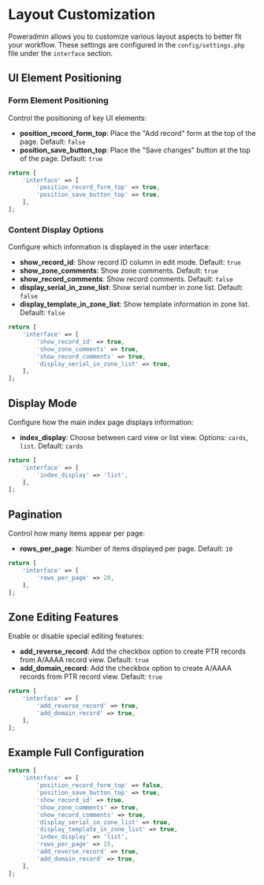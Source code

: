 # Layout Customization

Poweradmin allows you to customize various layout aspects to better fit your workflow. These settings are configured in the `config/settings.php` file under the `interface` section.

## UI Element Positioning

### Form Element Positioning

Control the positioning of key UI elements:

- **position_record_form_top**: Place the "Add record" form at the top of the page. Default: `false`
- **position_save_button_top**: Place the "Save changes" button at the top of the page. Default: `true`

```php
return [
    'interface' => [
        'position_record_form_top' => true,
        'position_save_button_top' => true,
    ],
];
```

### Content Display Options

Configure which information is displayed in the user interface:

- **show_record_id**: Show record ID column in edit mode. Default: `true`
- **show_zone_comments**: Show zone comments. Default: `true`
- **show_record_comments**: Show record comments. Default: `false`
- **display_serial_in_zone_list**: Show serial number in zone list. Default: `false`
- **display_template_in_zone_list**: Show template information in zone list. Default: `false`

```php
return [
    'interface' => [
        'show_record_id' => true,
        'show_zone_comments' => true,
        'show_record_comments' => true,
        'display_serial_in_zone_list' => true,
    ],
];
```

## Display Mode

Configure how the main index page displays information:

- **index_display**: Choose between card view or list view. Options: `cards`, `list`. Default: `cards`

```php
return [
    'interface' => [
        'index_display' => 'list',
    ],
];
```

## Pagination

Control how many items appear per page:

- **rows_per_page**: Number of items displayed per page. Default: `10`

```php
return [
    'interface' => [
        'rows_per_page' => 20,
    ],
];
```

## Zone Editing Features

Enable or disable special editing features:

- **add_reverse_record**: Add the checkbox option to create PTR records from A/AAAA record view. Default: `true`
- **add_domain_record**: Add the checkbox option to create A/AAAA records from PTR record view. Default: `true`

```php
return [
    'interface' => [
        'add_reverse_record' => true,
        'add_domain_record' => true,
    ],
];
```

## Example Full Configuration

```php
return [
    'interface' => [
        'position_record_form_top' => false,
        'position_save_button_top' => true,
        'show_record_id' => true,
        'show_zone_comments' => true,
        'show_record_comments' => true,
        'display_serial_in_zone_list' => true,
        'display_template_in_zone_list' => true,
        'index_display' => 'list',
        'rows_per_page' => 15,
        'add_reverse_record' => true,
        'add_domain_record' => true,
    ],
];
```